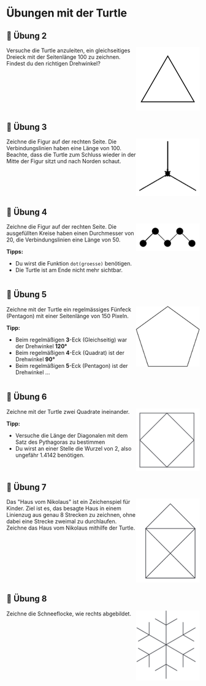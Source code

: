 # Übungen mit der Turtle 


## 📝 Übung 2
<img style="float: right; width:33%" src="./images/bsp02.png">
Versuche die Turtle anzuleiten, ein gleichseitiges Dreieck mit der Seitenlänge 100 zu zeichnen.
Findest du den richtigen Drehwinkel?
<div style="clear:both;"></div>

## 📝 Übung 3
<img style="float: right; width:33%" src="./images/bsp03.png">
Zeichne die Figur auf der rechten Seite.
Die Verbindungslinien haben eine Länge von 100.
Beachte, dass die Turtle zum Schluss wieder in der Mitte
der Figur sitzt und nach Norden schaut.
<div style="clear:both;"></div>


## 📝 Übung 4
<img style="float: right; width:33%" src="./images/bsp04.png">
Zeichne die Figur auf der rechten Seite.
Die ausgefüllten Kreise haben einen Durchmesser von 20,
die Verbindungslinien eine Länge von 50.

**Tipps:** 

+ Du wirst die Funktion `dot(groesse)` benötigen.
+ Die Turtle ist am Ende nicht mehr sichtbar.

<div style="clear:both;"></div>

## 📝 Übung 5
<img style="float: right; width:33%" src="./images/bsp05.png">
Zeichne mit der Turtle ein regelmässiges Fünfeck (Pentagon) mit
einer Seitenlänge von 150 Pixeln.

**Tipp:**

+ Beim regelmäßigen **3**-Eck (Gleichseitig) war der Drehwinkel **120°**
+ Beim regelmäßigen **4**-Eck (Quadrat) ist der Drehwinkel **90°**
+ Beim regelmäßigen **5**-Eck (Pentagon) ist der Drehwinkel ...

<div style="clear:both;"></div>

## 📝 Übung 6
<img style="float: right; width:33%" src="./images/bsp06.png" alt="Beispiel 6">
Zeichne mit der Turtle zwei Quadrate ineinander.

**Tipp:**

* Versuche die Länge der Diagonalen mit dem Satz des Pythagoras zu bestimmen
* Du wirst an einer Stelle die Wurzel von 2, also ungefähr 1.4142 benötigen.
<div style="clear:both;"></div>

## 📝 Übung 7
<img style="float: right; width:33%" src="./images/bsp07.png">
Das "Haus vom Nikolaus" ist ein Zeichenspiel für Kinder.
Ziel ist es, das besagte Haus in einem Linienzug aus genau 8 Strecken zu zeichnen,
ohne dabei eine Strecke zweimal zu durchlaufen.
Zeichne das Haus vom Nikolaus mithilfe der Turtle. 
<div style="clear:both;"></div>

## 📝 Übung 8
<img style="float: right; width:33%" src="./images/bsp08.png">
Zeichne die Schneeflocke, wie rechts abgebildet.
<div style="clear:both;"></div>






